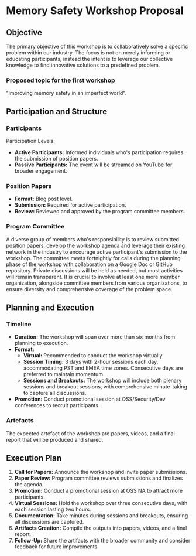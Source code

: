 # Memory Safety Workshop Proposal

## Objective

The primary objective of this workshop is to collaboratively solve a specific problem within our industry.
The focus is not on merely informing or educating participants, instead the intent is to leverage our collective knowledge to find innovative solutions to a predefined problem.

### Proposed topic for the first workshop

"Improving memory safety in an imperfect world".

## Participation and Structure

### Participants

Participation Levels:

  - **Active Participants:** Informed individuals who's participation requires the submission of position papers.
  - **Passive Participants:** The event will be streamed on YouTube for broader engagement.

### Position Papers

- **Format:** Blog post level.
- **Submission:** Required for active participation.
- **Review:** Reviewed and approved by the program committee members.

### Program Committee

A diverse group of members who's responsibility is to review submitted position papers, develop the workshop agenda and leverage their existing network in the industry to encourage active participant's submission to the workshop.
The committee meets fortnightly for calls during the planning phase of the workshop with collaboration on a Google Doc or GitHub repository. 
Private discussions will be held as needed, but most activities will remain transparent.
It is crucial to involve at least one more member organization, alongside committee members from various organizations, to ensure diversity and comprehensive coverage of the problem space.

## Planning and Execution

### Timeline

- **Duration:** The workshop will span over more than six months from planning to execution.
- **Format:**
  - **Virtual:** Recommended to conduct the workshop virtually.
  - **Session Timing:** 3 days with 2-hour sessions each day, accommodating PST and EMEA time zones. Consecutive days are preferred to maintain momentum.
  - **Sessions and Breakouts:** The workshop will include both plenary sessions and breakout sessions, with comprehensive minute-taking to capture all discussions.
- **Promotion:** Conduct promotional session at OSS/Security/Dev conferences to recruit participants.

### Artefacts

The expected artefact of the workshop are papers, videos, and a final report that will be produced and shared.

## Execution Plan

1. **Call for Papers:** Announce the workshop and invite paper submissions.
1. **Paper Review:** Program committee reviews submissions and finalizes the agenda.
1. **Promotion:** Conduct a promotional session at OSS NA to attract more participants.
1. **Virtual Sessions:** Hold the workshop over three consecutive days, with each session lasting two hours.
1. **Documentation:** Take minutes during sessions and breakouts, ensuring all discussions are captured.
1. **Artifacts Creation:** Compile the outputs into papers, videos, and a final report.
1. **Follow-Up:** Share the artifacts with the broader community and consider feedback for future improvements.

